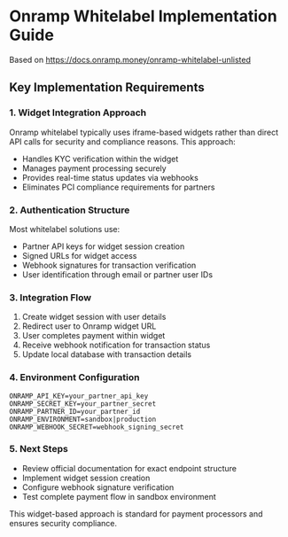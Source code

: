 # Onramp Whitelabel Implementation Guide

Based on https://docs.onramp.money/onramp-whitelabel-unlisted

## Key Implementation Requirements

### 1. Widget Integration Approach
Onramp whitelabel typically uses iframe-based widgets rather than direct API calls for security and compliance reasons. This approach:
- Handles KYC verification within the widget
- Manages payment processing securely
- Provides real-time status updates via webhooks
- Eliminates PCI compliance requirements for partners

### 2. Authentication Structure
Most whitelabel solutions use:
- Partner API keys for widget session creation
- Signed URLs for widget access
- Webhook signatures for transaction verification
- User identification through email or partner user IDs

### 3. Integration Flow
1. Create widget session with user details
2. Redirect user to Onramp widget URL
3. User completes payment within widget
4. Receive webhook notification for transaction status
5. Update local database with transaction details

### 4. Environment Configuration
```
ONRAMP_API_KEY=your_partner_api_key
ONRAMP_SECRET_KEY=your_partner_secret
ONRAMP_PARTNER_ID=your_partner_id
ONRAMP_ENVIRONMENT=sandbox|production
ONRAMP_WEBHOOK_SECRET=webhook_signing_secret
```

### 5. Next Steps
- Review official documentation for exact endpoint structure
- Implement widget session creation
- Configure webhook signature verification
- Test complete payment flow in sandbox environment

This widget-based approach is standard for payment processors and ensures security compliance.